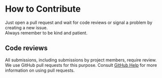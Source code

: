 # How to Contribute

Just open a pull request and wait for code reviews or signal a problem by creating a new issue.\
Always remember to be kind and patient.

## Code reviews

All submissions, including submissions by project members, require review. We
use GitHub pull requests for this purpose. Consult
[GitHub Help](https://help.github.com/articles/about-pull-requests/) for more
information on using pull requests.